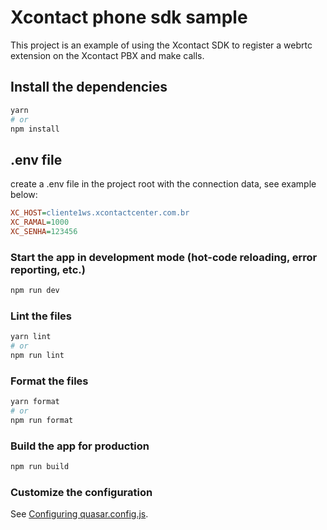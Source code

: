 # Xcontact phone sdk sample

This project is an example of using the Xcontact SDK to register a webrtc extension on the Xcontact PBX and make calls.

## Install the dependencies

```bash
yarn
# or
npm install
```

## .env file

create a .env file in the project root with the connection data, see example below:

```ini
XC_HOST=cliente1ws.xcontactcenter.com.br
XC_RAMAL=1000
XC_SENHA=123456
```

### Start the app in development mode (hot-code reloading, error reporting, etc.)

```bash
npm run dev
```

### Lint the files

```bash
yarn lint
# or
npm run lint
```

### Format the files

```bash
yarn format
# or
npm run format
```

### Build the app for production

```bash
npm run build
```

### Customize the configuration

See [Configuring quasar.config.js](https://v2.quasar.dev/quasar-cli-vite/quasar-config-js).
